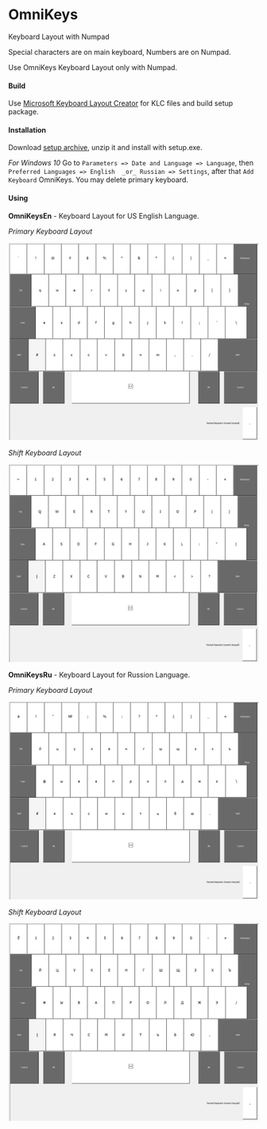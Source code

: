 # OmniKeys
Keyboard Layout with Numpad



Special characters are on main keyboard, Numbers are on Numpad.

Use OmniKeys Keyboard Layout only with Numpad.



#### Build

Use [Microsoft Keyboard Layout Creator](https://www.microsoft.com/en-us/download/details.aspx?id=102134) for KLC files and build setup package.



#### Installation

Download [setup archive](https://github.com/OmniMir/OmniKeys/releases), unzip it and install with setup.exe.

_For Windows 10_ Go to `Parameters => Date and Language => Language`, then `Preferred Languages => English  _or_ Russian => Settings`, after that `Add Keyboard` OmniKeys. You may delete primary keyboard.



#### Using

**OmniKeysEn** - Keyboard Layout for US English Language.

_Primary Keyboard Layout_

![OmniKeysEn](OmniKeysEn.png)

_Shift Keyboard Layout_

![OmniKeysEnShift](OmniKeysEnShift.png)



**OmniKeysRu** - Keyboard Layout for Russion Language.

_Primary Keyboard Layout_

![OmniKeysRu](OmniKeysRu.png)

_Shift Keyboard Layout_

![OmniKeysRuShift](OmniKeysRuShift.png)